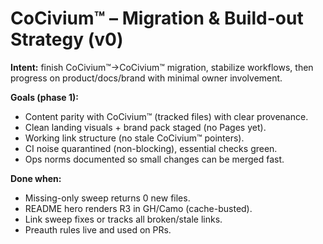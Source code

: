 <!-- status: stub; target: 150+ words -->
<!-- status: stub; target: 150+ words -->
<!-- status: stub; target: 150+ words -->
<!-- status: stub; target: 150+ words -->
<!-- status: stub; target: 150+ words -->
<!-- status: stub; target: 150+ words -->
<!-- status: stub; target: 150+ words -->
# CoCivium™ – Migration & Build-out Strategy (v0)
**Intent:** finish CoCivium™→CoCivium™ migration, stabilize workflows, then progress on product/docs/brand with minimal owner involvement.

**Goals (phase 1):**
- Content parity with CoCivium™ (tracked files) with clear provenance.
- Clean landing visuals + brand pack staged (no Pages yet).
- Working link structure (no stale CoCivium™ pointers).
- CI noise quarantined (non-blocking), essential checks green.
- Ops norms documented so small changes can be merged fast.

**Done when:**
- Missing-only sweep returns 0 new files.
- README hero renders R3 in GH/Camo (cache-busted).
- Link sweep fixes or tracks all broken/stale links.
- Preauth rules live and used on PRs.









